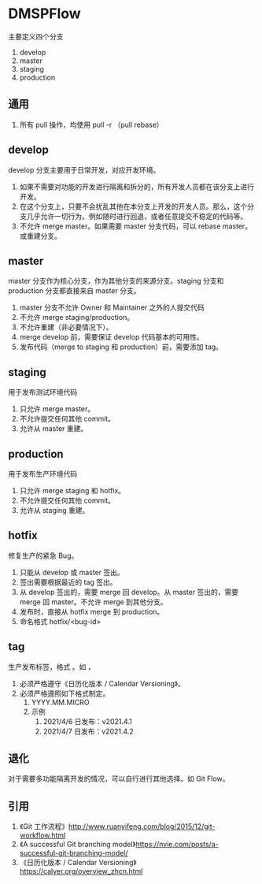 DMSPFlow
====

主要定义四个分支

1. develop
2. master
3. staging
4. production

## 通用

1. 所有 pull 操作，均使用 pull -r （pull rebase）

## develop

develop 分支主要用于日常开发，对应开发环境。

1. 如果不需要对功能的开发进行隔离和拆分的，所有开发人员都在该分支上进行开发。
1. 在这个分支上，只要不会扰乱其他在本分支上开发的开发人员。那么，这个分支几乎允许一切行为。例如随时进行回退，或者任意提交不稳定的代码等。
1. 不允许 merge master。如果需要 master 分支代码，可以 rebase master。或重建分支。

## master

master 分支作为核心分支，作为其他分支的来源分支。staging 分支和 production 分支都直接来自 master 分支。

1. master 分支不允许 Owner 和 Maintainer 之外的人提交代码
1. 不允许 merge staging/production。
1. 不允许重建（非必要情况下）。
1. merge develop 前，需要保证 develop 代码基本的可用性。
1. 发布代码（merge to staging 和 production）前，需要添加 tag。

## staging

用于发布测试环境代码

1. 只允许 merge master。
1. 不允许提交任何其他 commit。
1. 允许从 master 重建。

## production

用于发布生产环境代码

1. 只允许 merge staging 和 hotfix。
1. 不允许提交任何其他 commit。
1. 允许从 staging 重建。

## hotfix

修复生产的紧急 Bug。

1. 只能从 develop 或 master 签出。
1. 签出需要根据最近的 tag 签出。
1. 从 develop 签出的，需要 merge 回 develop。从 master 签出的，需要 merge 回 master。不允许 merge 到其他分支。
1. 发布时，直接从 hotfix merge 到 production。
1. 命名格式 hotfix/\<bug-id>

## tag

生产发布标签，格式 。如 ，

1. 必须严格遵守《日历化版本 / Calendar Versioning》。
1. 必须严格遵照如下格式制定。
    1. YYYY.MM.MICRO
    1. 示例
        1. 2021/4/6 日发布：v2021.4.1
        1. 2021/4/7 日发布：v2021.4.2

## 退化

对于需要多功能隔离开发的情况，可以自行进行其他选择。如 Git Flow。

## 引用

1. 《Git 工作流程》http://www.ruanyifeng.com/blog/2015/12/git-workflow.html
1. 《A successful Git branching model》https://nvie.com/posts/a-successful-git-branching-model/
1. 《日历化版本 / Calendar Versioning》https://calver.org/overview_zhcn.html
